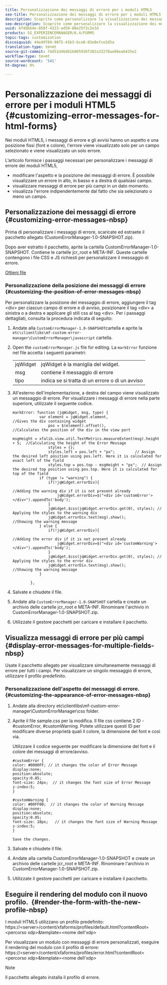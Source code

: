 ```yaml
---
title: Personalizzazione dei messaggi di errore per i moduli HTML5
seo-title: Personalizzazione dei messaggi di errore per i moduli HTML5
description: Scoprite come personalizzare la visualizzazione dei messaggi di errore per i moduli HTML5 e come modificarne posizione e aspetto.
seo-description: Scoprite come personalizzare la visualizzazione dei messaggi di errore per i moduli HTML5 e come modificarne posizione e aspetto.
uuid: 6f48b64e-858f-4323-ad50-88e25f3c2e3d
products: SG_EXPERIENCEMANAGER/6.4/FORMS
topic-tags: customization
discoiquuid: 44e49789-9075-41b3-bce8-03e8efce2d5a
translation-type: tm+mt
source-git-commit: 74d51d46d61b005930f382a33278ae0bea6435e2
workflow-type: tm+mt
source-wordcount: '541'
ht-degree: 0%

---
```



# Personalizzazione dei messaggi di errore per i moduli HTML5 {#customizing-error-messages-for-html-forms}

Nei moduli HTML5, i messaggi di errore e gli avvisi hanno un aspetto e una posizione fissi (font e colore), l&#39;errore viene visualizzato solo per un campo selezionato e viene visualizzato un solo errore.

L’articolo fornisce i passaggi necessari per personalizzare i messaggi di errore dei moduli HTML5,

* modificare l&#39;aspetto e la posizione dei messaggi di errore. È possibile visualizzare un errore in alto, in basso e a destra di qualsiasi campo.
* visualizzare messaggi di errore per più campi in un dato momento.
* visualizza l&#39;errore indipendentemente dal fatto che sia selezionato o meno un campo.

## Personalizzazione dei messaggi di errore  {#customizing-error-messages-nbsp}

Prima di personalizzare i messaggi di errore, scaricate ed estraete il pacchetto allegato (CustomErrorManager-1.0-SNAPSHOT.zip).

Dopo aver estratto il pacchetto, aprite la cartella CustomErrorManager-1.0-SNAPSHOT. Contiene le cartelle jcr_root e META-INF. Queste cartelle contengono i file CSS e JS richiesti per personalizzare il messaggio di errore.

[Ottieni file](assets/customerrormanager-1.0-snapshot.zip)

### Personalizzazione della posizione dei messaggi di errore  {#customizing-the-position-of-error-messages-nbsp}

Per personalizzare la posizione del messaggio di errore, aggiungere il tag &lt;div> per ciascun campo di errore e di avviso, posizionare il tag &lt;div> a sinistra o a destra e applicare gli stili css al tag &lt;div>. Per i passaggi dettagliati, consulta la procedura indicata di seguito:

1. Andate alla `CustomErrorManager-1.0-SNAPSHOT`cartella e aprite la `etc\clientlibs\mf-custom-error-manager\CustomErrorManager\javascript` cartella.
1. Open the `customErrorManager.js` file for editing. La `markError` funzione nel file accetta i seguenti parametri:

   |  |  |
   |---|---|
   | jqWidget | jqWidget è la maniglia del widget. |
   | msg | contiene il messaggio di errore |
   | tipo | indica se si tratta di un errore o di un avviso |

1. All&#39;esterno dell&#39;implementazione, a destra del campo viene visualizzato un messaggio di errore. Per visualizzare i messaggi di errore nella parte superiore, utilizzate il seguente codice.

   ```
   markError: function (jqWidget, msg, type) {
               var element = jqWidget.element,                                //Gives the div containing widget
                   pos = $(element).offset(),                          //Calculates the position of the div in the view port
                                                                   msgHeight = xfalib.view.util.TextMetrics.measureExtent(msg).height + 5;  //Calculating the height of the Error Message
                   styles = {};
                   styles.left = pos.left + "px";         // Assign the desired left position using pos.left. Here it is calculated for exact left of the field 
                   styles.top = pos.top - msgHeight + "px";  // Assign the desired top position using pos.top. Here it is calculated for top of the field 
               if (type != "warning") {
                   if(!jqWidget.errorDiv){
                                                                                   //Adding the warning div if it is not present already
                       jqWidget.errorDiv=$("<div id='customError'></div>").appendTo('body');
                   }
                   jqWidget.$css(jqWidget.errorDiv.get(0), styles); // Applying the styles to the warning div
                   jqWidget.errorDiv.text(msg).show();                     //Showing the warning message
               } else {
                   if(!jqWidget.errorDiv){
                                                                                   //Adding the error div if it is not present already
                       jqWidget.errorDiv=$("<div id='customWarning'></div>").appendTo('body');
                   }
                   jqWidget.$css(jqWidget.errorDiv.get(0), styles); // Applying the styles to the error div
                   jqWidget.errorDiv.text(msg).show();                     //Showing the warning message
               }
   
           },
   ```

1. Salvate e chiudete il file.
1. Andate alla `CustomErrorManager-1.0-SNAPSHOT` cartella e create un archivio delle cartelle jcr_root e META-INF. Rinominare l&#39;archivio in CustomErrorManager-1.0-SNAPSHOT.zip.
1. Utilizzate il gestore pacchetti per caricare e installare il pacchetto.

## Visualizza messaggi di errore per più campi  {#display-error-messages-for-multiple-fields-nbsp}

Usate il pacchetto allegato per visualizzare simultaneamente messaggi di errore per tutti i campi. Per visualizzare un singolo messaggio di errore, utilizzare il profilo predefinito.

### Personalizzazione dell&#39;aspetto dei messaggi di errore.  {#customizing-the-appearance-of-error-messages-nbsp}

1. Andate alla directory etc\clientlibs\mf-custom-error-manager\CustomErrorManager\css folder.

1. Aprite il file sample.css per la modifica. Il file css contiene 2 ID - #customError, #customWarning. Potete utilizzare questi ID per modificare diverse proprietà quali il colore, la dimensione del font e così via.

   Utilizzare il codice seguente per modificare la dimensione del font e il colore dei messaggi di errore/avviso.

   ```
   #customError {
   color: #0000FF; // it changes the color of Error Message
   display:none;
   position:absolute;
   opacity:0.85;
   font-size: 24px;  // it changes the font size of Error Message
   z-index:5;
   }
   
   #customWarning {
   color: #00FF00;  // it changes the color of Warning Message
   display:none;
   position:absolute;
   opacity:0.85;
   font-size: 18px;   // it changes the font size of Warning Message
   z-index:5;
   }
   
   Save the changes.
   ```

1. Salvate e chiudete il file.
1. Andate alla cartella CustomErrorManager-1.0-SNAPSHOT e create un archivio delle cartelle jcr_root e META-INF. Rinominare l&#39;archivio in CustomErrorManager-1.0-SNAPSHOT.zip.
1. Utilizzate il gestore pacchetti per caricare e installare il pacchetto.

## Eseguire il rendering del modulo con il nuovo profilo.  {#render-the-form-with-the-new-profile-nbsp}

I moduli HTML5 utilizzano un profilo predefinito: https://&lt;server>/content/xfaforms/profiles/default.html?contentRoot=&lt;percorso xdp>&amp;template=&lt;nome dell&#39;xdp>

Per visualizzare un modulo con messaggi di errore personalizzati, eseguire il rendering del modulo con il profilo di errore: https://&lt;server>/content/xfaforms/profiles/error.html?contentRoot=&lt;percorso xdp>&amp;template=&lt;nome dell&#39;xdp>

>[!NOTE]
>
>Il pacchetto allegato installa il profilo di errore.

